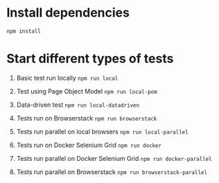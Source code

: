 # Install dependencies
`npm install`

# Start different types of tests
1. Basic test run locally
`npm run local`

2. Test using Page Object Model
`npm run local-pom`

3. Data-driven test
`npm run local-datadriven`

4. Tests run on Browserstack
`npm run browserstack`

5. Tests run parallel on local browsers
`npm run local-parallel`

6. Tests run on Docker Selenium Grid
`npm run docker`

7. Tests run parallel on Docker Selenium Grid
`npm run docker-parallel`

8. Tests run parallel on Browserstack
`npm run browserstack-parallel`
